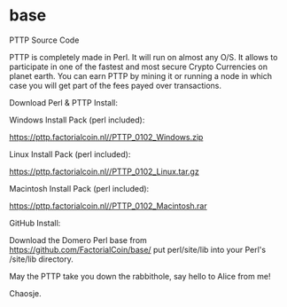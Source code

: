 # base

PTTP Source Code

PTTP is completely made in Perl. It will run on almost any O/S.
It allows to participate in one of the fastest and most secure Crypto Currencies on planet earth.
You can earn PTTP by mining it or running a node in which case you will get part of the fees payed over transactions.


Download Perl & PTTP Install:


Windows Install Pack (perl included):

  https://pttp.factorialcoin.nl//PTTP_0102_Windows.zip

Linux Install Pack (perl included):

  https://pttp.factorialcoin.nl//PTTP_0102_Linux.tar.gz

Macintosh Install Pack (perl included):

  https://pttp.factorialcoin.nl//PTTP_0102_Macintosh.rar


GitHub Install:

Download the Domero Perl base from https://github.com/FactorialCoin/base/
put perl/site/lib into your Perl's /site/lib directory.

May the PTTP take you down the rabbithole, say hello to Alice from me!

Chaosje.
